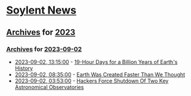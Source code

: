 # [Soylent News](../../../README.md)

## [Archives](../../index.md) for [2023](../index.md)

### [Archives](../../index.md) for [2023-09-02](index.md)

* [2023-09-02, 13:15:00](https://soylentnews.org/article.pl?sid=23/09/01/2052239&from=rss) - [19-Hour Days for a Billion Years of Earth's History](https://soylentnews.org/article.pl?sid=23/09/01/2052239&from=rss)
* [2023-09-02, 08:35:00](https://soylentnews.org/article.pl?sid=23/09/01/1835255&from=rss) - [Earth Was Created Faster Than We Thought](https://soylentnews.org/article.pl?sid=23/09/01/1835255&from=rss)
* [2023-09-02, 03:53:00](https://soylentnews.org/article.pl?sid=23/08/31/2226237&from=rss) - [Hackers Force Shutdown Of Two Key Astronomical Observatories](https://soylentnews.org/article.pl?sid=23/08/31/2226237&from=rss)
